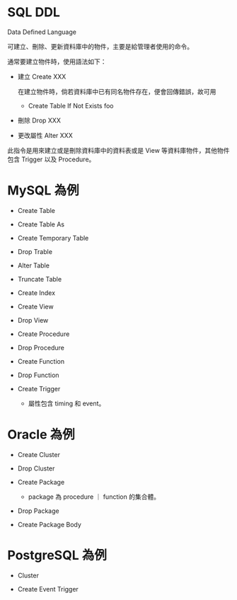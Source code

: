 # SQL DDL
Data Defined Language

可建立、刪除、更新資料庫中的物件，主要是給管理者使用的命令。

通常要建立物件時，使用語法如下：

* 建立 Create XXX

  在建立物件時，倘若資料庫中已有同名物件存在，便會回傳錯誤，故可用
  
  * Create Table If Not Exists foo

* 刪除 Drop XXX

* 更改屬性 Alter XXX

此指令是用來建立或是刪除資料庫中的資料表或是 View 等資料庫物件，其他物件包含 Trigger 以及 Procedure。

# MySQL 為例

* Create Table

* Create Table As

* Create Temporary Table 

* Drop Trable

* Alter Table

* Truncate Table

* Create Index

* Create View

* Drop View

* Create Procedure

* Drop Procedure

* Create Function

* Drop Function

* Create Trigger

  * 屬性包含 timing 和 event。

# Oracle 為例

* Create Cluster 

* Drop Cluster

* Create Package

  * package 為 procedure ｜ function 的集合體。

* Drop Package

* Create Package Body

# PostgreSQL 為例

* Cluster

* Create Event Trigger


